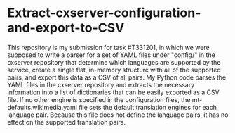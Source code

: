 # Extract-cxserver-configuration-and-export-to-CSV
This repository is my submission for task #T331201, in which we were supposed to write a parser for a set of YAML files under "config/" in the cxserver repository that determine which languages are supported by the service, create a single flat, in-memory structure with all of the supported pairs, and export this data as a CSV of all pairs. My Python code parses the YAML files in the cxserver repository and extracts the necessary information into a list of dictionaries that can be easily exported as a CSV file. If no other engine is specified in the configuration files, the mt-defaults.wikimedia.yaml file sets the default translation engines for each language pair. Because this file does not define the language pairs, it has no effect on the supported translation pairs.
